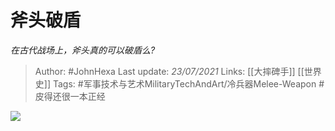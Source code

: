 # 斧头破盾
*在古代战场上，斧头真的可以破盾么?*

> Author: #JohnHexa
Last update: *23/07/2021* 
Links: [[大摔碑手]] [[世界史]]
Tags: #军事技术与艺术MilitaryTechAndArt/冷兵器Melee-Weapon #皮得还很一本正经 

 
![](https://pic2.zhimg.com/50/v2-f9d3dc83483f3e95c5c7759f53d890c1_hd.jpg?source=1940ef5c)

